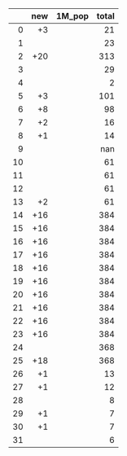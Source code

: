 |    |   new | 1M_pop   |   total |
|---:|------:|:---------|--------:|
|  0 |    +3 |          |      21 |
|  1 |       |          |      23 |
|  2 |   +20 |          |     313 |
|  3 |       |          |      29 |
|  4 |       |          |       2 |
|  5 |    +3 |          |     101 |
|  6 |    +8 |          |      98 |
|  7 |    +2 |          |      16 |
|  8 |    +1 |          |      14 |
|  9 |       |          |     nan |
| 10 |       |          |      61 |
| 11 |       |          |      61 |
| 12 |       |          |      61 |
| 13 |    +2 |          |      61 |
| 14 |   +16 |          |     384 |
| 15 |   +16 |          |     384 |
| 16 |   +16 |          |     384 |
| 17 |   +16 |          |     384 |
| 18 |   +16 |          |     384 |
| 19 |   +16 |          |     384 |
| 20 |   +16 |          |     384 |
| 21 |   +16 |          |     384 |
| 22 |   +16 |          |     384 |
| 23 |   +16 |          |     384 |
| 24 |       |          |     368 |
| 25 |   +18 |          |     368 |
| 26 |    +1 |          |      13 |
| 27 |    +1 |          |      12 |
| 28 |       |          |       8 |
| 29 |    +1 |          |       7 |
| 30 |    +1 |          |       7 |
| 31 |       |          |       6 |
